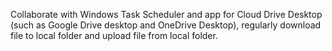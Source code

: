 Collaborate with Windows Task Scheduler and app for Cloud Drive Desktop (such as Google Drive desktop and OneDrive Desktop), regularly download file to local folder and upload file from local folder. 

